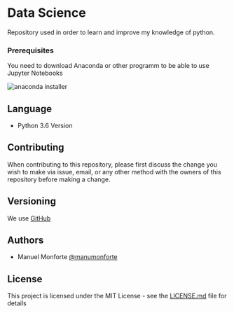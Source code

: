 # Data Science

Repository used in order to learn and improve my knowledge of python.

### Prerequisites

You need to download Anaconda or other programm to be able to use Jupyter Notebooks

![anaconda installer](https://github.com/manumonforte/Data-Science/issues/1#issue-363165470)

## Language

* Python 3.6 Version

## Contributing

When contributing to this repository, please first discuss the change you wish to make via issue, email, or any other method with the owners of this repository before making a change.

## Versioning

We use [GitHub](https://github.com)

## Authors

* Manuel Monforte  [@manumonforte](https://github.com/PurpleBooth)

## License

This project is licensed under the MIT License - see the [LICENSE.md](LICENSE.md) file for details
